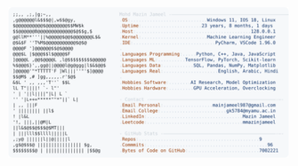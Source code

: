 <picture>
  <source srcset="https://raw.githubusercontent.com/mmazinjameel/mmazinjameel/main/dark_mode.svg?v=1751782485" media="(prefers-color-scheme: dark)">
  <img src="https://raw.githubusercontent.com/mmazinjameel/mmazinjameel/main/light_mode.svg?v=1751782485">
</picture>
